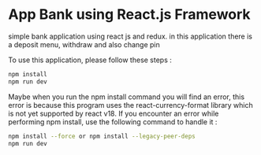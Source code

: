 # App Bank using React.js Framework

simple bank application using react js and redux. in this application there is a deposit menu, withdraw and also change pin

To use this application, please follow these steps :

```bash
npm install
npm run dev
```

Maybe when you run the npm install command you will find an error, this error is because this program uses the react-currency-format library which is not yet supported by react v18. If you encounter an error while performing npm install, use the following command to handle it :

```bash
npm install --force or npm install --legacy-peer-deps
npm run dev
```
